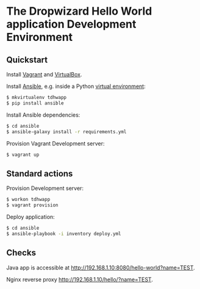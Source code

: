 # The Dropwizard Hello World application Development Environment

## Quickstart

Install [Vagrant](https://www.vagrantup.com/) and [VirtualBox](https://www.virtualbox.org/wiki/Downloads).

Install [Ansible](https://www.ansible.com/), e.g. inside a Python [virtual environment](https://docs.python-guide.org/dev/virtualenvs/):

```sh
$ mkvirtualenv tdhwapp
$ pip install ansible
```

Install Ansible dependencies:

```sh
$ cd ansible
$ ansible-galaxy install -r requirements.yml
```

Provision Vagrant Development server:

```sh
$ vagrant up
```

## Standard actions

Provision Development server:

```sh
$ workon tdhwapp
$ vagrant provision
```

Deploy application:

```sh
$ cd ansible
$ ansible-playbook -i inventory deploy.yml
```

## Checks

Java app is accessible at http://192.168.1.10:8080/hello-world?name=TEST.

Nginx reverse proxy http://192.168.1.10/hello/?name=TEST.
